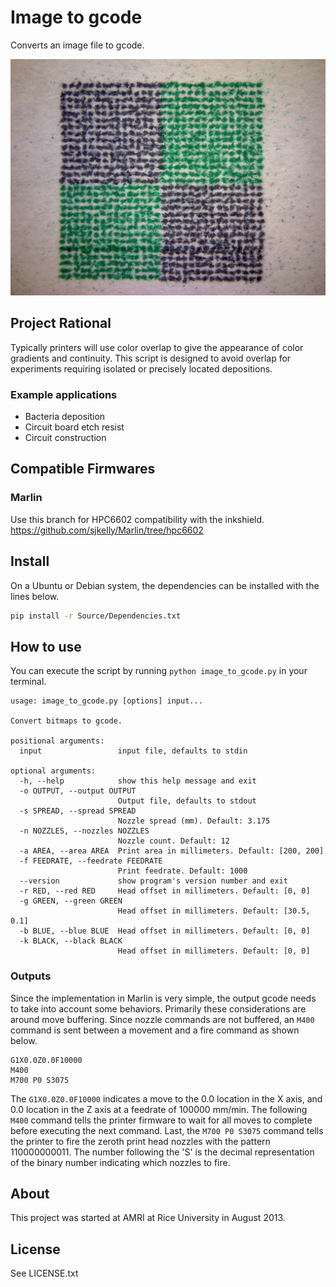 # Image to gcode
Converts an image file to gcode.

![](img/sample_output.png)


## Project Rational
Typically printers will use color overlap to give the appearance of color gradients and continuity. This script is designed to avoid overlap for experiments requiring isolated or precisely located depositions.

### Example applications
* Bacteria deposition
* Circuit board etch resist
* Circuit construction

## Compatible Firmwares
### Marlin
Use this branch for HPC6602 compatibility with the inkshield.
https://github.com/sjkelly/Marlin/tree/hpc6602

## Install
On a Ubuntu or Debian system, the dependencies can be installed with the lines below.

```sh
pip install -r Source/Dependencies.txt
```

## How to use
You can execute the script by running `python image_to_gcode.py` in your terminal.

```
usage: image_to_gcode.py [options] input...

Convert bitmaps to gcode.

positional arguments:
  input                 input file, defaults to stdin

optional arguments:
  -h, --help            show this help message and exit
  -o OUTPUT, --output OUTPUT
                        Output file, defaults to stdout
  -s SPREAD, --spread SPREAD
                        Nozzle spread (mm). Default: 3.175
  -n NOZZLES, --nozzles NOZZLES
                        Nozzle count. Default: 12
  -a AREA, --area AREA  Print area in millimeters. Default: [200, 200]
  -f FEEDRATE, --feedrate FEEDRATE
                        Print feedrate. Default: 1000
  --version             show program's version number and exit
  -r RED, --red RED     Head offset in millimeters. Default: [0, 0]
  -g GREEN, --green GREEN
                        Head offset in millimeters. Default: [30.5, 0.1]
  -b BLUE, --blue BLUE  Head offset in millimeters. Default: [0, 0]
  -k BLACK, --black BLACK
                        Head offset in millimeters. Default: [0, 0]
```

### Outputs
Since the implementation in Marlin is very simple, the output gcode needs to take into account some behaviors. Primarily these considerations are around move buffering. Since nozzle commands are not buffered, an `M400` command is sent between a movement and a fire command as shown below.

```
G1X0.0Z0.0F10000
M400
M700 P0 S3075
```

The `G1X0.0Z0.0F10000` indicates a move to the 0.0 location in the X axis, and 0.0 location in the Z axis at a feedrate of 100000 mm/min. The following `M400` command tells the printer firmware to wait for all moves to complete before executing the next command. Last, the `M700 P0 S3075` command tells the printer to fire the zeroth print head nozzles with the pattern 110000000011. The number following the 'S' is the decimal representation of the binary number indicating which nozzles to fire.

## About
This project was started at AMRI at Rice University in August 2013.

## License
See LICENSE.txt

